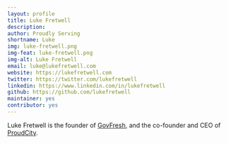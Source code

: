 ```yaml
---
layout: profile
title: Luke Fretwell
description: 
author: Proudly Serving
shortname: Luke
img: luke-fretwell.png
img-feat: luke-fretwell.png
img-alt: Luke Fretwell
email: luke@lukefretwell.com
website: https://lukefretwell.com
twitter: https://twitter.com/lukefretwell
linkedin: https://www.linkedin.com/in/lukefretwell
github: https://github.com/lukefretwell
maintainer: yes
contributor: yes
---
```


Luke Fretwell is the founder of [GovFresh](https://govfresh.com), and the co-founder and CEO of [ProudCity](https://proudcity.com).


